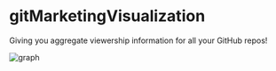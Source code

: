 # gitMarketingVisualization

Giving you aggregate viewership information for all your GitHub repos!


![graph](https://i.imgur.com/f4bsyds.png)


